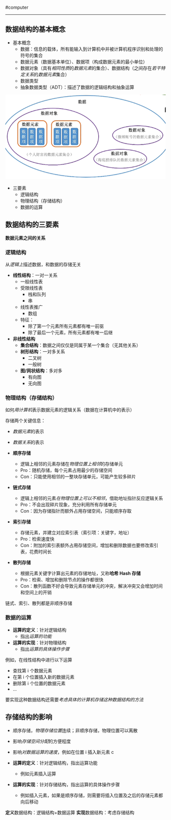 #computer 

---
## 数据结构的基本概念

- 基本概念
	- 数据：信息的载体，所有能输入到计算机中并被计算机程序识别和处理的符号的集合
	- 数据元素（数据基本单位）、数据项（构成数据元素的最小单位）
	- 数据对象（具有*相同性质*的*数据元素*的集合）、数据结构（之间存在*若干特定关系*的*数据元素*集合）
	- 数据类型
	- 抽象数据类型（ADT）：描述了数据的逻辑结构和抽象运算

![数据的基本概念](../../img/Pasted%20image%2020231206093951.png)

- 三要素
	- 逻辑结构
	- 物理结构（存储结构）
	- 数据的运算

## 数据结构的三要素

**数据元素之间的关系**
### 逻辑结构

从*逻辑上*描述数据，和数据的存储无关

- **线性结构**：一对一关系
	- 一般线性表
	- 受限线性表
		- 栈和队列
		- 串
	- 线性表推广
		- 数组
	- 特征：
		- 除了第一个元素所有元素都有唯一前驱
		- 除了最后一个元素，所有元素都有唯一后继
- **非线性结构**
	- **集合结构**：数据之间仅仅是同属于某一个集合（无其他关系）
	- **树形结构**：一对多关系
		- 二叉树
		- 一般树
	- **图/网状结构**：多对多
		- 有向图
		- 无向图

### 物理结构（存储结构）

如何*用计算机*表示数据元素的逻辑关系（数据在计算机中的表示）

存储两个关键信息：
- *数据元素*的表示
- *数据关系*的表示

- **顺序存储**
	- 逻辑上相邻的元素存储在*物理位置上相邻*的存储单元
	- Pro：随机存储，每个元素占用最少的存储空间
	- Con：只能使用相邻的一整块存储单元，可能产生较多碎片
- **链式存储**
	- 逻辑上相邻的元素*在物理位置上可以不相邻*，借助地址指针反应逻辑关系
	- Pro：不会出现碎片现象，充分利用所有存储单元
	- Con：因为存储指针而额外占用存储空间，只能顺序存取
- **索引存储**
	- 存储元素，并建立对应索引表（索引项：关键字，地址）
	- Pro：检索速度快
	- Con：附加的索引表额外占用存储空间，增加和删除数据也要修改索引表，花费时间长
- **散列存储**
	- 根据元素关键字计算出元素的存储地址，又称**哈希 Hash 存储**
	- Pro：检索、增加和删除节点的操作都很快
	- Con：散列函数不好会导致元素存储单元的冲突，解决冲突又会增加时间和空间上的开销

链式、索引、散列都是非顺序存储

### 数据的运算

- **运算的定义**：针对逻辑结构
	- 指出*运算的功能*
- **运算的实现**：针对物理结构
	- 指出*运算的具体操作步骤*

例如，在线性结构中进行以下运算
- 查找第 i 个数据元素
- 在第 i 个位置插入新的数据元素
- 删除第 i 个位置的数据元素
- ...

要实现这种数据结构还需要*考虑具体的计算机存储这种数据结构的方法*

## 存储结构的影响

- 顺序存储，*物理存储位置*连续；非顺序存储，物理位置可以离散
- 影响*存储空间分配*的方便程度
- 影响*对数据运算的速度*，例如在位置 i 插入新元素 c

- **运算的定义**：针对逻辑结构，指出运算功能
	- 例如元素插入运算
- **运算的实现**：针对存储结构，指出运算的具体操作步骤
	- 例如插入元素，如果是顺序存储，则需要将插入位置及之后的存储元素都向后移动

**定义**数据结构：逻辑结构+数据运算
**实现**数据结构：考虑存储结构